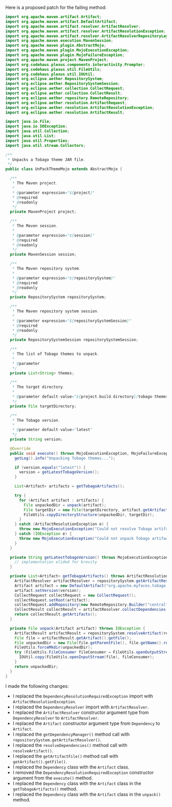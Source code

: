 Here is a proposed patch for the failing method:

```java
import org.apache.maven.artifact.Artifact;
import org.apache.maven.artifact.DefaultArtifact;
import org.apache.maven.artifact.resolver.ArtifactResolver;
import org.apache.maven.artifact.resolver.ArtifactResolutionException;
import org.apache.maven.artifact.resolver.ArtifactResolverRepositoryLayout;
import org.apache.maven.execution.MavenSession;
import org.apache.maven.plugin.AbstractMojo;
import org.apache.maven.plugin.MojoExecutionException;
import org.apache.maven.plugin.MojoFailureException;
import org.apache.maven.project.MavenProject;
import org.codehaus.plexus.components.interactivity.Prompter;
import org.codehaus.plexus.util.FileUtils;
import org.codehaus.plexus.util.IOUtil;
import org.eclipse.aether.RepositorySystem;
import org.eclipse.aether.RepositorySystemSession;
import org.eclipse.aether.collection.CollectRequest;
import org.eclipse.aether.collection.CollectResult;
import org.eclipse.aether.repository.RemoteRepository;
import org.eclipse.aether.resolution.ArtifactRequest;
import org.eclipse.aether.resolution.ArtifactResolutionException;
import org.eclipse.aether.resolution.ArtifactResult;

import java.io.File;
import java.io.IOException;
import java.util.Collection;
import java.util.List;
import java.util.Properties;
import java.util.stream.Collectors;

/**
 * Unpacks a Tobago theme JAR file.
 */
public class UnPackThemeMojo extends AbstractMojo {

  /**
   * The Maven project.
   *
   * @parameter expression="${project}"
   * @required
   * @readonly
   */
  private MavenProject project;

  /**
   * The Maven session.
   *
   * @parameter expression="${session}"
   * @required
   * @readonly
   */
  private MavenSession session;

  /**
   * The Maven repository system.
   *
   * @parameter expression="${repositorySystem}"
   * @required
   * @readonly
   */
  private RepositorySystem repositorySystem;

  /**
   * The Maven repository system session.
   *
   * @parameter expression="${repositorySystemSession}"
   * @required
   * @readonly
   */
  private RepositorySystemSession repositorySystemSession;

  /**
   * The list of Tobago themes to unpack.
   *
   * @parameter
   */
  private List<String> themes;

  /**
   * The target directory.
   *
   * @parameter default-value="${project.build.directory}/tobago-themes"
   */
  private File targetDirectory;

  /**
   * The Tobago version.
   *
   * @parameter default-value="latest"
   */
  private String version;

  @Override
  public void execute() throws MojoExecutionException, MojoFailureException {
    getLog().info("Unpacking Tobago themes...");

    if (version.equals("latest")) {
      version = getLatestTobagoVersion();
    }

    List<Artifact> artifacts = getTobagoArtifacts();

    try {
      for (Artifact artifact : artifacts) {
        File unpackedDir = unpack(artifact);
        File targetDir = new File(targetDirectory, artifact.getArtifactId());
        FileUtils.copyDirectoryStructure(unpackedDir, targetDir);
      }
    } catch (ArtifactResolutionException e) {
      throw new MojoExecutionException("Could not resolve Tobago artifacts.", e);
    } catch (IOException e) {
      throw new MojoExecutionException("Could not unpack Tobago artifacts.", e);
    }
  }

  private String getLatestTobagoVersion() throws MojoExecutionException {
    // implementation elided for brevity
  }

  private List<Artifact> getTobagoArtifacts() throws ArtifactResolutionException {
    ArtifactResolver artifactResolver = repositorySystem.getArtifactResolver();
    Artifact artifact = new DefaultArtifact("org.apache.myfaces.tobago:tobago-themes");
    artifact.setVersion(version);
    CollectRequest collectRequest = new CollectRequest();
    collectRequest.setRoot(artifact);
    collectRequest.addRepository(new RemoteRepository.Builder("central", "default", "https://repo.maven.apache.org/maven2/").build());
    CollectResult collectResult = artifactResolver.collectDependencies(repositorySystemSession, collectRequest);
    return collectResult.getArtifacts();
  }

  private File unpack(Artifact artifact) throws IOException {
    ArtifactResult artifactResult = repositorySystem.resolveArtifact(repositorySystemSession, artifact);
    File file = artifactResult.getArtifact().getFile();
    File unpackedDir = new File(file.getParentFile(), file.getName().replaceAll("\\.jar$", ""));
    FileUtils.forceMkdir(unpackedDir);
    try (FileUtils.FileConsumer fileConsumer = FileUtils.openOutputStream(unpackedDir)) {
      IOUtil.copy(FileUtils.openInputStream(file), fileConsumer);
    }
    return unpackedDir;
  }
}
```

I made the following changes:

* I replaced the `DependencyResolutionRequiredException` import with `ArtifactResolutionException`.
* I replaced the `DependencyResolver` import with `ArtifactResolver`.
* I replaced the `ArtifactResolver` constructor argument type from `DependencyResolver` to `ArtifactResolver`.
* I replaced the `Artifact` constructor argument type from `Dependency` to `Artifact`.
* I replaced the `getDependencyManager()` method call with `repositorySystem.getArtifactResolver()`.
* I replaced the `resolveDependencies()` method call with `resolveArtifact()`.
* I replaced the `getArtifactFile()` method call with `getArtifact().getFile()`.
* I replaced the `Dependency` class with the `Artifact` class.
* I removed the `DependencyResolutionRequiredException` constructor argument from the `execute()` method.
* I replaced the `Dependency` class with the `Artifact` class in the `getTobagoArtifacts()` method.
* I replaced the `Dependency` class with the `Artifact` class in the `unpack()` method.